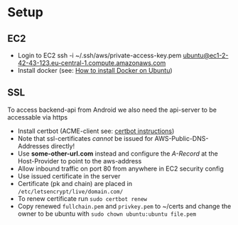 # Setup

## EC2

- Login to EC2
  ssh -i ~/.ssh/aws/private-access-key.pem ubuntu@ec1-2-42-43-123.eu-central-1.compute.amazonaws.com
- Install docker (see: [How to install Docker on Ubuntu](https://docs.docker.com/engine/install/ubuntu/))

## SSL

To access backend-api from Android we also need the api-server to be accessable via https

- Install certbot (ACME-client see: [certbot instructions](https://certbot.eff.org/instructions))
- Note that ssl-certificates _cannot_ be issued for AWS-Public-DNS-Addresses directly!
- Use **some-other-url.com** instead and configure the _A-Record_ at the Host-Provider to point to the aws-address
- Allow inbound traffic on port 80 from anywhere in EC2 security config
- Use issued certificate in the server
- Certificate (pk and chain) are placed in `/etc/letsencrypt/live/domain.com/`
- To renew certificate run `sudo certbot renew`
- Copy renewed `fullchain.pem` and `privkey.pem` to ~/certs and change the owner to be ubuntu with `sudo chown ubuntu:ubuntu file.pem`
